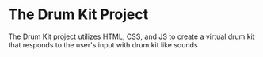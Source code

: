 <h1> The Drum Kit Project </h1> 
<p>The Drum Kit project utilizes HTML, CSS, and JS to create a virtual 
drum kit that responds to the user's input with drum kit like sounds </p> 
